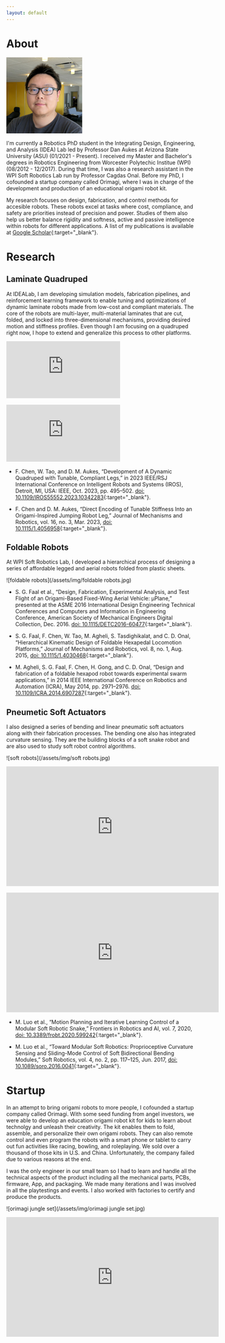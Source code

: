 ```yaml
---
layout: default
---
```


# <a name="about"></a> About

<img class="floating-right-image" width="200" src="/assets/img/self.jpg">

I'm currently a Robotics PhD student in the Integrating Design, Engineering, and Analysis (IDEA) Lab led by Professor Dan Aukes at Arizona State University (ASU) (01/2021 - Present). I received my Master and Bachelor's degrees in Robotics Engineering from Worcester Polytechic Institue (WPI) (08/2012 - 12/2017). During that time, I was also a research assistant in the WPI Soft Robotics Lab run by Professor Cagdas Onal. Before my PhD, I cofounded a startup company called Orimagi, where I was in charge of the development and production of an educational origami robot kit. 

My research focuses on design, fabrication, and control methods for accesible robots. These robots excel at tasks where cost, compliance, and safety are priorities instead of precision and power. Studies of them also help us better balance rigidity and softness, active and passive intelligence within robots for different applications. A list of my publications is available at [Google Scholar](https://scholar.google.com/citations?user=vo0rVaoAAAAJ&hl=en){:target="_blank"}.  

# <a name="research"></a> Research

## <a name="laminate quadruped"></a> Laminate Quadruped

At IDEALab, I am developing simulation models, fabrication pipelines, and reinforcement learning framework to enable tuning and optimizations of dynamic laminate robots made from low-cost and compliant materials. The core of the robots are multi-layer, multi-material laminates that are cut, folded, and locked into three-dimensional mechanisms, providing desired motion and stiffness profiles. Even though I am focusing on a quadruped right now, I hope to extend and generalize this process to other platforms. 

<iframe src="https://www.youtube.com/embed/hEq7MrkXNqU" title="YouTube video player" frameborder="0" allow="accelerometer; autoplay; clipboard-write; encrypted-media; gyroscope; picture-in-picture; web-share" allowfullscreen></iframe>
<p></p>

<iframe src="https://www.youtube.com/embed/RLCke-TzDjA" title="YouTube video player" frameborder="0" allow="accelerometer; autoplay; clipboard-write; encrypted-media; gyroscope; picture-in-picture; web-share" allowfullscreen></iframe>
<p></p>

* F. Chen, W. Tao, and D. M. Aukes, “Development of A Dynamic Quadruped with Tunable, Compliant Legs,” in 2023 IEEE/RSJ International Conference on Intelligent Robots and Systems (IROS), Detroit, MI, USA: IEEE, Oct. 2023, pp. 495–502. [doi: 10.1109/IROS55552.2023.10342283](https://doi.org/10.1109/IROS55552.2023.10342283){:target="_blank"}.

* F. Chen and D. M. Aukes, “Direct Encoding of Tunable Stiffness Into an Origami-Inspired Jumping Robot Leg,” Journal of Mechanisms and Robotics, vol. 16, no. 3, Mar. 2023, [doi: 10.1115/1.4056958](https://doi.org/10.1115/1.4056958){:target="_blank"}.

## <a name="foldable robots"></a> Foldable Robots

At WPI Soft Robotics Lab, I developed a hierarchical process of designing a series of affordable legged and aerial robots folded from plastic sheets. 

![foldable robots](/assets/img/foldable robots.jpg)

* S. G. Faal et al., “Design, Fabrication, Experimental Analysis, and Test Flight of an Origami-Based Fixed-Wing Aerial Vehicle: µPlane,” presented at the ASME 2016 International Design Engineering Technical Conferences and Computers and Information in Engineering Conference, American Society of Mechanical Engineers Digital Collection, Dec. 2016. [doi: 10.1115/DETC2016-60477](https://doi.org/10.1115/DETC2016-60477){:target="_blank"}.

* S. G. Faal, F. Chen, W. Tao, M. Agheli, S. Tasdighikalat, and C. D. Onal, “Hierarchical Kinematic Design of Foldable Hexapedal Locomotion Platforms,” Journal of Mechanisms and Robotics, vol. 8, no. 1, Aug. 2015, [doi: 10.1115/1.4030468](https://doi.org/10.1115/1.4030468){:target="_blank"}.

* M. Agheli, S. G. Faal, F. Chen, H. Gong, and C. D. Onal, “Design and fabrication of a foldable hexapod robot towards experimental swarm applications,” in 2014 IEEE International Conference on Robotics and Automation (ICRA), May 2014, pp. 2971–2976. [doi: 10.1109/ICRA.2014.6907287](https://doi.org/10.1109/ICRA.2014.6907287){:target="_blank"}.

## <a name="pneumetic soft actuators"></a> Pneumetic Soft Actuators

I also designed a series of bending and linear pneumatic soft actuators along with their fabrication processes. The bending one also has integrated curvature sensing. They are the building blocks of a soft snake robot and are also used to study soft robot control algorithms. 

![soft robots](/assets/img/soft robots.jpg)

<iframe width="560" height="315" src="https://www.youtube.com/embed/Nj37GofnDpY" title="YouTube video player" frameborder="0" allow="accelerometer; autoplay; clipboard-write; encrypted-media; gyroscope; picture-in-picture; web-share" allowfullscreen></iframe>
<p></p>

<iframe width="560" height="315" src="https://www.youtube.com/embed/AH1djJ-46fU" title="YouTube video player" frameborder="0" allow="accelerometer; autoplay; clipboard-write; encrypted-media; gyroscope; picture-in-picture; web-share" allowfullscreen></iframe>
<p></p>

* M. Luo et al., “Motion Planning and Iterative Learning Control of a Modular Soft Robotic Snake,” Frontiers in Robotics and AI, vol. 7, 2020, [doi: 10.3389/frobt.2020.599242](https://doi.org/10.3389/frobt.2020.599242){:target="_blank"}.

* M. Luo et al., “Toward Modular Soft Robotics: Proprioceptive Curvature Sensing and Sliding-Mode Control of Soft Bidirectional Bending Modules,” Soft Robotics, vol. 4, no. 2, pp. 117–125, Jun. 2017, [doi: 10.1089/soro.2016.0041](https://doi.org/10.1089/soro.2016.0041){:target="_blank"}.

# <a name="startup"></a> Startup

In an attempt to bring origami robots to more people, I cofounded a startup company called Orimagi. With some seed funding from angel investors, we were able to develop an education origami robot kit for kids to learn about technolgy and unleash their creativity. The kit enables them to fold, assemble, and personalize their own origami robots. They can also remote control and even program the robots with a smart phone or tablet to carry out fun activities like racing, bowling, and roleplaying. We sold over a thousand of those kits in U.S. and China. Unfortunately, the company failed due to various reasons at the end. 

I was the only engineer in our small team so I had to learn and handle all the technical aspects of the product including all the mechanical parts, PCBs, firmware, App, and packaging. We made many iterations and I was involved in all the playtestings and events. I also worked with factories to certify and produce the products. 

![orimagi jungle set](/assets/img/orimagi jungle set.jpg)

<iframe width="560" height="315" src="https://www.youtube.com/embed/PUO7hgYS4Ms" title="YouTube video player" frameborder="0" allow="accelerometer; autoplay; clipboard-write; encrypted-media; gyroscope; picture-in-picture; web-share" allowfullscreen></iframe>
<p></p>